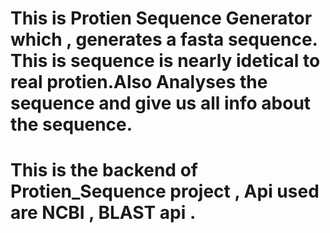 # This is Protien Sequence Generator which , generates a fasta sequence. This is sequence is nearly idetical to real protien.Also Analyses the sequence and give us all info about the sequence.
# This is the backend of Protien_Sequence project , Api used are NCBI , BLAST api .

